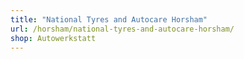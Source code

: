 ```yaml
---
title: "National Tyres and Autocare Horsham"
url: /horsham/national-tyres-and-autocare-horsham/
shop: Autowerkstatt
---
```

